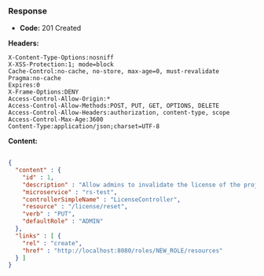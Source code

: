 ### Response

* **Code:** 201 Created

**Headers:**

`X-Content-Type-Options:nosniff`  
`X-XSS-Protection:1; mode=block`  
`Cache-Control:no-cache, no-store, max-age=0, must-revalidate`  
`Pragma:no-cache`  
`Expires:0`  
`X-Frame-Options:DENY`  
`Access-Control-Allow-Origin:*`  
`Access-Control-Allow-Methods:POST, PUT, GET, OPTIONS, DELETE`  
`Access-Control-Allow-Headers:authorization, content-type, scope`  
`Access-Control-Max-Age:3600`  
`Content-Type:application/json;charset=UTF-8`  

**Content:**

```json
    
{
  "content" : {
    "id" : 1,
    "description" : "Allow admins to invalidate the license of the project for all the users of the project",
    "microservice" : "rs-test",
    "controllerSimpleName" : "LicenseController",
    "resource" : "/license/reset",
    "verb" : "PUT",
    "defaultRole" : "ADMIN"
  },
  "links" : [ {
    "rel" : "create",
    "href" : "http://localhost:8080/roles/NEW_ROLE/resources"
  } ]
}
```
